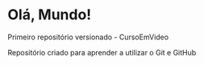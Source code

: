 # Olá, Mundo!
 Primeiro repositório versionado - CursoEmVideo
 
 Repositório criado para aprender a utilizar o Git e GitHub